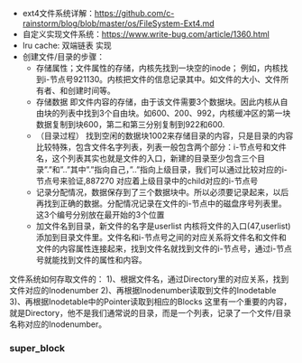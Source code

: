 - ext4文件系统详解：https://github.com/c-rainstorm/blog/blob/master/os/FileSystem-Ext4.md
- 自定义实现文件系统：https://www.write-bug.com/article/1360.html
- lru cache: 双端链表 实现
- 创建文件/目录的步骤：
  - 存储属性；文件属性的存储，内核先找到一块空的inode； 例如，内核找到i-节点号921130。内核把文件的信息记录其中。如文件的大小、文件所有者、和创建时间等。
  - 存储数据 即文件内容的存储，由于该文件需要3个数据块。因此内核从自由块的列表中找到3个自由块。如600、200、992，内核缓冲区的第一块数据复制到块600，第二和第三分别复制到922和600.
  - （目录过程） 找到空闲的数据块1002来存储目录的内容，只是目录的内容比较特殊，包含文件名字列表，列表一般包含两个部分：i-节点号和文件名，这个列表其实也就是文件的入口，新建的目录至少包含三个目录”.”和”..”其中”.”指向自己，”..”指向上级目录，我们可以通过比较对应的i-节点号来验证,887270 对应着上级目录中的child对应的i-节点号
  - 记录分配情况，数据保存到了三个数据块中。所以必须要记录起来，以后再找到正确的数据。分配情况记录在文件的i-节点中的磁盘序号列表里。这3个编号分别放在最开始的3个位置
  - 加文件名到目录，新文件的名字是userlist 内核将文件的入口(47,userlist)添加到目录文件里。文件名和i-节点号之间的对应关系将文件名和文件和文件的内容属性连接起来，找到文件名就找到文件的i-节点号，通过i-节点号就能找到文件的属性和内容。

文件系统如何存取文件的：
     1)、根据文件名，通过Directory里的对应关系，找到文件对应的Inodenumber
     2)、再根据Inodenumber读取到文件的Inodetable
     3)、再根据Inodetable中的Pointer读取到相应的Blocks
这里有一个重要的内容，就是Directory，他不是我们通常说的目录，而是一个列表，记录了一个文件/目录名称对应的Inodenumber。


### super_block

```c++


```






